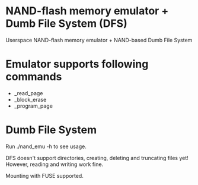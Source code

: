 # NAND-flash memory emulator + Dumb File System (DFS) #

Userspace NAND-flash memory emulator + NAND-based Dumb File System

# Emulator supports following commands #
* \_read\_page
* \_block\_erase
* \_program\_page

# Dumb File System #
Run ./nand_emu -h to see usage.

DFS doesn't support directories, creating, deleting and truncating files yet! However, reading and writing work fine.

Mounting with FUSE supported.
